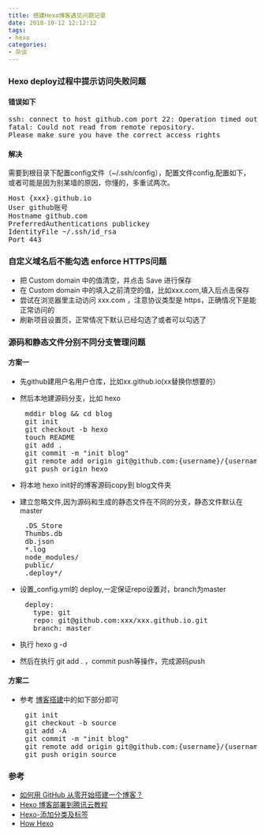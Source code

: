 ```yaml
---
title: 搭建Hexo博客遇见问题记录
date: 2018-10-12 12:12:12
tags:
- hexo
categories:
- 杂谈
---
```


### Hexo deploy过程中提示访问失败问题

#### 错误如下

<pre>
ssh: connect to host github.com port 22: Operation timed out
fatal: Could not read from remote repository.
Please make sure you have the correct access rights
</pre>

#### 解决

需要到根目录下配置config文件（~/.ssh/config），配置文件config,配置如下，或者可能是因为别某墙的原因，你懂的，多重试两次。
<pre>
Host {xxx}.github.io
User github账号
Hostname github.com
PreferredAuthentications publickey
IdentityFile ~/.ssh/id_rsa
Port 443
</pre>


### 自定义域名后不能勾选 enforce HTTPS问题

- 把 Custom domain 中的值清空，并点击 Save 进行保存
- 在 Custom domain 中的填入之前清空的值，比如xxx.com,填入后点击保存
- 尝试在浏览器里主动访问 xxx.com ，注意协议类型是 https，正确情况下是能正常访问的
- 刷新项目设置页，正常情况下默认已经勾选了或者可以勾选了


### 源码和静态文件分别不同分支管理问题

#### 方案一

- 先github建用户名用户仓库，比如xx.github.io(xx替换你想要的）

- 然后本地建源码分支，比如 hexo
<pre>
	mddir blog && cd blog 
	git init
	git checkout -b hexo
	touch README
	git add .
	git commit -m "init blog"
	git remote add origin git@github.com:{username}/{username}.github.io.git
	git push origin hexo
</pre>

- 将本地 hexo init好的博客源码copy到 blog文件夹

- 建立忽略文件,因为源码和生成的静态文件在不同的分支，静态文件默认在master
<pre>
	.DS_Store
	Thumbs.db
	db.json
	*.log
	node_modules/
	public/
	.deploy*/
</pre>

- 设置_config.yml的 deploy,一定保证repo设置对，branch为master
<pre>
	deploy:
	  type: git
	  repo: git@github.com:xxx/xxx.github.io.git
	  branch: master
</pre>

- 执行 hexo g -d

- 然后在执行 git add . ，commit push等操作，完成源码push

#### 方案二

- 参考 [博客搭建](https://mp.weixin.qq.com/s/sXH031TVK8-ZVG4KLVYyog)中的如下部分即可
<pre>
	git init
	git checkout -b source
	git add -A
	git commit -m "init blog"
	git remote add origin git@github.com:{username}/{username}.github.io.git
	git push origin source
</pre>


### 参考
- [如何用 GitHub 从零开始搭建一个博客？](https://mp.weixin.qq.com/s/sXH031TVK8-ZVG4KLVYyog)
- [Hexo 博客部署到腾讯云教程](https://bujige.net/blog/hexoBlog-deployed-server.html)
- [Hexo-添加分类及标签
](https://linlif.github.io/2017/05/27/Hexo%E4%BD%BF%E7%94%A8%E6%94%BB%E7%95%A5-%E6%B7%BB%E5%8A%A0%E5%88%86%E7%B1%BB%E5%8F%8A%E6%A0%87%E7%AD%BE/)
- [How Hexo](https://hexo.io/docs)




